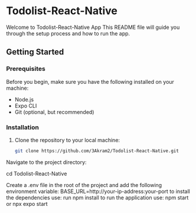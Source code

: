 # Todolist-React-Native
Welcome to Todolist-React-Native App This README file will guide you through the setup process and how to run the app.
## Getting Started

### Prerequisites

Before you begin, make sure you have the following installed on your machine:

- Node.js
- Expo CLI
- Git (optional, but recommended)

### Installation

1. Clone the repository to your local machine:

   ```bash
   git clone https://github.com/3Akram2/Todolist-React-Native.git

Navigate to the project directory:
  
  cd Todolist-React-Native

Create a .env file in the root of the project and add the following environment variable:
 BASE_URL=http://your-ip-address:your-port 
to install the dependencies use:
 run npm install 
to run the application use:
 npm start or npx expo start 
